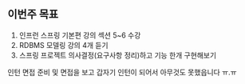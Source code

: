 ## 이번주 목표

1. 인프런 스프링 기본편 강의 섹션 5~6 수강
2. RDBMS 모델링 강의 4개 듣기
3. 스프링 프로젝트 의사결정(요구사항 정리)하고 기능 한개 구현해보기

인턴 면접 준비 및 면접을 보고 갑자기 인턴이 되어서 아무것도 못했읍니다 ㅠ.ㅠ

